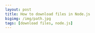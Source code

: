 ```yaml
---
layout: post
title: How to download files in Node.js
bigimg: /img/path.jpg
tags: [download files, node.js]
---
```


